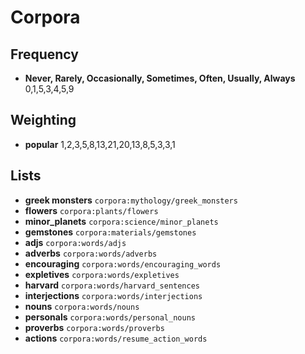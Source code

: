 # Corpora

## Frequency

* **Never, Rarely, Occasionally, Sometimes, Often, Usually, Always** 0,1,5,3,4,5,9

## Weighting

* **popular** 1,2,3,5,8,13,21,20,13,8,5,3,3,1

## Lists

* **greek monsters** `corpora:mythology/greek_monsters`
* **flowers** `corpora:plants/flowers`
* **minor_planets** `corpora:science/minor_planets`
* **gemstones** `corpora:materials/gemstones`
* **adjs** `corpora:words/adjs`
* **adverbs** `corpora:words/adverbs`
* **encouraging** `corpora:words/encouraging_words`
* **expletives** `corpora:words/expletives`
* **harvard** `corpora:words/harvard_sentences`
* **interjections** `corpora:words/interjections`
* **nouns** `corpora:words/nouns`
* **personals** `corpora:words/personal_nouns`
* **proverbs** `corpora:words/proverbs`
* **actions** `corpora:words/resume_action_words`
